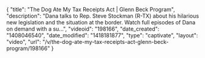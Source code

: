 {
    "title": "The Dog Ate My Tax Receipts Act | Glenn Beck Program",
    "description": "Dana talks to Rep. Steve Stockman (R-TX) about his hilarious new legislation and the situation at the border. Watch full episodes of Dana on demand with a su...",
    "videoid": "198166",
    "date_created": "1408046540",
    "date_modified": "1418181877",
    "type": "captivate",
    "layout": "video",
    "url": "\/v\/the-dog-ate-my-tax-receipts-act-glenn-beck-program\/198166"
}